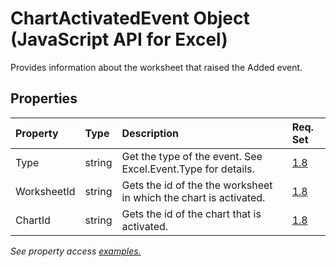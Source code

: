 # ChartActivatedEvent Object (JavaScript API for Excel)

Provides information about the worksheet that raised the Added event.

## Properties

| Property	   | Type	|Description| Req. Set|
|:---------------|:--------|:----------|:----|
|Type|string|Get the type of the event. See Excel.Event.Type for details.|[1.8](../requirement-sets/excel-api-requirement-sets.md)|
|WorksheetId|string|Gets the id of the the worksheet in which the chart is activated.|[1.8](../requirement-sets/excel-api-requirement-sets.md)|
|ChartId|string|Gets the id of the chart that is activated.|[1.8](../requirement-sets/excel-api-requirement-sets.md)|

_See property access [examples.](#property-access-examples)_
